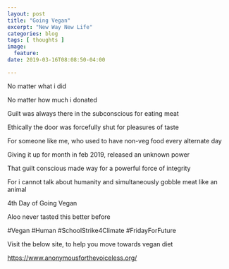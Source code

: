 ```yaml
---
layout: post
title: "Going Vegan"
excerpt: "New Way New Life"
categories: blog
tags: [ thoughts ]
image:
  feature:
date: 2019-03-16T08:08:50-04:00

---
```



No matter what i did

No matter how much i donated

Guilt was always there in the subconscious for eating meat

Ethically the door was forcefully shut for pleasures of taste

For someone like me, who used to have non-veg food every alternate day

Giving it up for month in feb 2019, released  an unknown power

That guilt conscious made way for a powerful force of integrity

For i cannot talk about humanity and simultaneously gobble meat like an animal

4th Day of Going Vegan

Aloo never tasted this better before

#Vegan #Human #SchoolStrike4Climate #FridayForFuture

Visit the below site, to help you move towards vegan diet



https://www.anonymousforthevoiceless.org/
